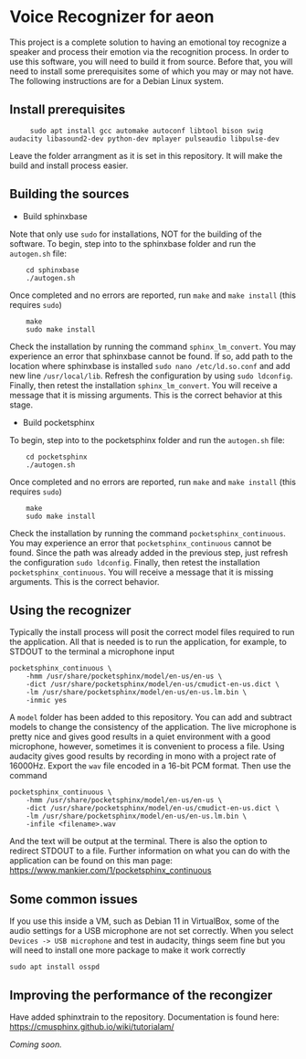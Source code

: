 # Voice Recognizer for aeon

This project is a complete solution to having an emotional toy recognize a speaker and process their emotion via the recognition process. In order to use this software, you will need to build it from source. Before that, you will need to install some prerequisites some of which you may or may not have. The following instructions are for a Debian Linux system.

## Install prerequisites

```
     sudo apt install gcc automake autoconf libtool bison swig audacity libasound2-dev python-dev mplayer pulseaudio libpulse-dev
```
Leave the folder arrangment as it is set in this repository. It will make the build and install process easier.

## Building the sources

* Build sphinxbase

Note that only use `sudo` for installations, NOT for the building of the software. To begin, step into to the sphinxbase folder and run the `autogen.sh` file:
		
```
    cd sphinxbase
    ./autogen.sh
```
Once completed and no errors are reported, run `make` and `make install` (this requires `sudo`)

```
    make
    sudo make install
```	
Check the installation by running the command `sphinx_lm_convert`. You may experience an error that sphinxbase cannot be found. If so, add path to the location where sphinxbase is installed `sudo nano /etc/ld.so.conf` and add new line `/usr/local/lib`. Refresh the configuration by using `sudo ldconfig`. Finally, then retest the installation `sphinx_lm_convert`. You will receive a message that it is missing arguments. This is the correct behavior at this stage.

* Build pocketsphinx

To begin, step into to the pocketsphinx folder and run the `autogen.sh` file:
		
```
    cd pocketsphinx
    ./autogen.sh
```
Once completed and no errors are reported, run `make` and `make install` (this requires `sudo`)

```
    make
    sudo make install
```	
Check the installation by running the command `pocketsphinx_continuous`. You may experience an error that `pocketsphinx_continuous` cannot be found. Since the path was already added in the previous step, just refresh the configuration `sudo ldconfig`. Finally, then retest the installation `pocketsphinx_continuous`. You will receive a message that it is missing arguments. This is the correct behavior.

## Using the recognizer

Typically the install process will posit the correct model files required to run the application. All that is needed is to run the application, for example, to STDOUT to the terminal a microphone input

```
pocketsphinx_continuous \
    -hmm /usr/share/pocketsphinx/model/en-us/en-us \
    -dict /usr/share/pocketsphinx/model/en-us/cmudict-en-us.dict \
    -lm /usr/share/pocketsphinx/model/en-us/en-us.lm.bin \
    -inmic yes
```
A `model` folder has been added to this repository. You can add and subtract models to change the consistency of the application. The live microphone is pretty nice and gives good results in a quiet environment with a good microphone, however, sometimes it is convenient to process a file. Using audacity gives good results by recording in mono with a project rate of 16000Hz. Export the `wav` file encoded in a 16-bit PCM format. Then use the command

```
pocketsphinx_continuous \
    -hmm /usr/share/pocketsphinx/model/en-us/en-us \
    -dict /usr/share/pocketsphinx/model/en-us/cmudict-en-us.dict \
    -lm /usr/share/pocketsphinx/model/en-us/en-us.lm.bin \
    -infile <filename>.wav
```

And the text will be output at the terminal. There is also the option to redirect STDOUT to a file. Further information on what you can do with the application can be found on this man page: https://www.mankier.com/1/pocketsphinx_continuous

## Some common issues

If you use this inside a VM, such as Debian 11 in VirtualBox, some of the audio settings for a USB microphone are not set correctly. When you select `Devices -> USB microphone` and test in audacity, things seem fine but you will need to install one more package to make it work correctly
```
sudo apt install osspd
```

## Improving the performance of the recongizer

Have added sphinxtrain to the repository. Documentation is found here: https://cmusphinx.github.io/wiki/tutorialam/

*Coming soon.*
